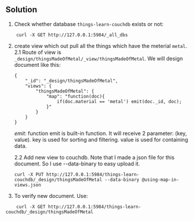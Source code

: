 ## Solution ##
1. Check whether database `things-learn-couchdb` exists or not:
```
    curl -X GET http://127.0.0.1:5984/_all_dbs
```

2. create view which out pull all the things which have the meterial ```metal```.
   2.1 Route of view is ```_design/thingsMadeOfMetal/_view/thingsMadeOfMetal```. We will design document like this:
   ```
   {
       "_id": "_design/thingsMadeOfMetal",
       "views": {
           "thingsMadeOfMetal": {
               "map": "function(doc){
                   if(doc.material == 'metal') emit(doc._id, doc);
               }"
           }
       }
   }
   ```
   *emit*: function emit is built-in function. It will receive 2 parameter: (key, value). key is used for sorting and filtering. value is used for containing data.
   
   2.2 Add new view to couchdb. Note that I made a json file for this document. So I use --data-binary to easy upload it.
   ```
   curl -X PUT http://127.0.0.1:5984/things-learn-couchdb/_design/thingsMadeOfMetal --data-binary @using-map-in-views.json
   ```
   
3. To verify new document. Use:
```
    curl -X GET http://127.0.0.1:5984/things-learn-couchdb/_design/thingsMadeOfMetal
```